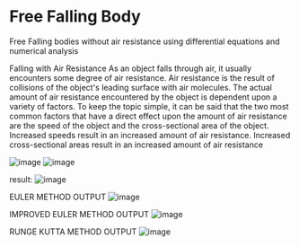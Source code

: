 # Free Falling Body

Free Falling bodies without air resistance using differential equations and numerical analysis

Falling with Air Resistance As an object falls through air, it usually encounters some degree of air resistance. Air resistance is the result of collisions of the object's leading surface with air molecules. The actual amount of air resistance encountered by the object is dependent upon a variety of factors. To keep the topic simple, it can be said that the two most common factors that have a direct effect upon the amount of air resistance are the speed of the object and the cross-sectional area of the object. Increased speeds result in an increased amount of air resistance. Increased cross-sectional areas result in an increased amount of air resistance

![image](https://user-images.githubusercontent.com/98608497/227486771-bed87c3b-11f1-44d5-ac92-6503cd364c1b.png)
![image](https://user-images.githubusercontent.com/98608497/227487025-5a50eebe-46bb-4de0-8ad7-a0d1ab285718.png)

result:
![image](https://user-images.githubusercontent.com/98608497/227487369-3726fcae-22b7-4d3f-9815-7a569474eeb7.png)

EULER METHOD OUTPUT
![image](https://user-images.githubusercontent.com/98608497/227488859-37c681f4-c334-4cbe-97da-a81de55ccf9d.png)


IMPROVED EULER METHOD OUTPUT
![image](https://user-images.githubusercontent.com/98608497/227488946-eb3103fc-2ac0-428e-b106-fdb2f5b06ed5.png)


RUNGE KUTTA METHOD OUTPUT 
![image](https://user-images.githubusercontent.com/98608497/227489042-fae9e602-229d-46c7-8266-f028b57e8b36.png)


